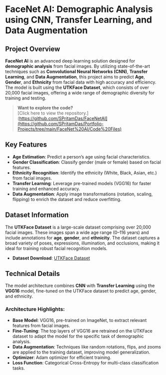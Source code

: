 # **FaceNet AI: Demographic Analysis using CNN, Transfer Learning, and Data Augmentation**

## **Project Overview**

**FaceNet AI** is an advanced deep learning solution designed for **demographic analysis** from facial images. By utilizing state-of-the-art techniques such as **Convolutional Neural Networks (CNN)**, **Transfer Learning**, and **Data Augmentation**, this project aims to predict **Age**, **Gender**, and **Ethnicity** from facial data with high accuracy and efficiency. The model is built using the **UTKFace Dataset**, which consists of over 20,000 facial images, offering a wide range of demographic diversity for training and testing.

> **Want to explore the code?**  
> [Click here to view the repository.](https://github.com/SPritamDas/FaceNetAI](https://github.com/SPritamDas/Portfolio-Projects/tree/main/FaceNet%20AI/Code%20Files)

## **Key Features**
- **Age Estimation**: Predict a person’s age using facial characteristics.
- **Gender Classification**: Classify gender (male or female) based on facial features.
- **Ethnicity Recognition**: Identify the ethnicity (White, Black, Asian, etc.) from facial images.
- **Transfer Learning**: Leverage pre-trained models (VGG16) for faster training and enhanced accuracy.
- **Data Augmentation**: Apply image transformations (rotation, scaling, flipping) to enrich the dataset and reduce overfitting.

## **Dataset Information**

The **UTKFace Dataset** is a large-scale dataset comprising over 20,000 facial images. These images span a wide age range (0–116 years) and include annotations for **age**, **gender**, and **ethnicity**. The dataset captures a broad variety of poses, expressions, illumination, and occlusions, making it ideal for training robust facial recognition models.

- **Dataset Download**: [UTKFace Dataset](https://susanqq.github.io/UTKFace/)

## **Technical Details**

The model architecture combines **CNN** with **Transfer Learning** using the **VGG16** model, fine-tuned on the UTKFace dataset to predict age, gender, and ethnicity.

### **Architecture Highlights**:
- **Base Model**: VGG16, pre-trained on ImageNet, to extract relevant features from facial images.
- **Fine-Tuning**: The top layers of VGG16 are retrained on the UTKFace dataset to adapt the model for the specific task of demographic analysis.
- **Data Augmentation**: Techniques like random rotations, flips, and zooms are applied to the training dataset, improving model generalization.
- **Optimizer**: Adam optimizer for efficient training.
- **Loss Function**: Categorical Cross-Entropy for multi-class classification tasks.
